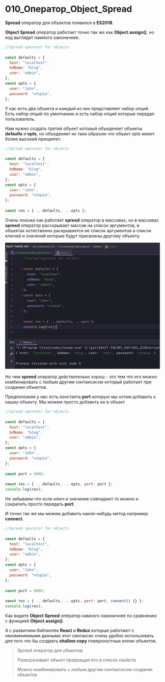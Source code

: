 # 010_Оператор_Object_Spread

**Spread** оператор для объектов появился в **ES2018**.

**Object Spread** оператор работает точно так же как **Object.assign()**, но код выглядит намного оаконичнее.

```js
//Spread operator for objects

const defaults = {
  host: "localhost",
  bdName: "blog",
  user: "admin",
};
const opts = {
  user: "John",
  password: "utopia",
};

```

У нас есть два объекта и каждый из них представляет набор опций. Есть набор опций по умолчанию и есть набор опций которые передал пользователь.

Нам нужно создать третий объект который объеденяет объекты **defaults** и **opts**, но объеденяет их таки образом что объект opts имеет более высокий приоритет.

```js
//Spread operator for objects

const defaults = {
  host: "localhost",
  bdName: "blog",
  user: "admin",
};
const opts = {
  user: "John",
  password: "utopia",
};

const res = { ...defaults, ...opts };

```

Очень похоже как работает **spreed** оператор в массивах, но в массивах **spreed** оператор расскрывает массив на список аргументов, в объектах естественно раскрывается не список аргументов а список ключей и значений которые будут присвоены другому объекту.

![](img/001.jpg)

Но чем **spreed** оператор действительно хорош - это тем что его можно комбинировать с  любым другим синтаксисом который работает при создании объектов.

Предположим у нас есть константа **port** которую мы хотим добавить к нашеу объекту. Мы можем просто добавить ее в объект

```js
//Spread operator for objects

const defaults = {
  host: "localhost",
  bdName: "blog",
  user: "admin",
};
const opts = {
  user: "John",
  password: "utopia",
};

const port = 8080;

const res = { ...defaults, ...opts, port: port };
console.log(res);

```

Не забываем что если ключ и значение совпадают то можно и сократить просто передать **port**.

И точно так же мы можем добавить какой-нибудь метод например **connect**.

```js
//Spread operator for objects

const defaults = {
  host: "localhost",
  bdName: "blog",
  user: "admin",
};
const opts = {
  user: "John",
  password: "utopia",
};

const port = 8080;

const res = { ...defaults, ...opts, port: port, connect() {} };
console.log(res);

```

Как видите **Object Spreed** оператор намного лаконичнее по сравнению с функцией **Object.assign()**.

А с развитием библиотек **React** и **Redux** которые работают с неизменяемыми данными этот синтаксис очень удобно использовать для того что бы создвать **shallow copy** поверхностные копии объектов.

> Spreed оператор для объектов
> 
> Разворачивает объект превращая его в список свойств
> 
> Можно комбинировать с любым другим синтаксисом создания объектов

